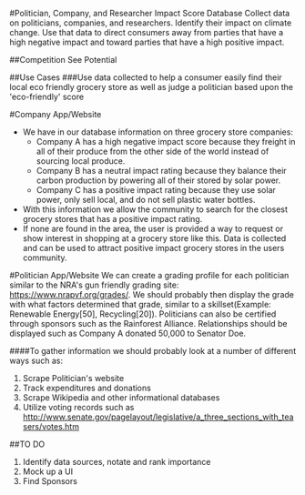 
#Politician, Company, and Researcher Impact Score Database
Collect data on politicians, companies, and researchers. Identify their impact on climate change. Use that data to direct consumers away from parties that have a high negative impact and toward parties that have a high positive impact.

##Competition
See Potential 

##Use Cases
###Use data collected to help a consumer easily find their local eco friendly grocery store as well as judge a politician based upon the 'eco-friendly' score

#Company App/Website
* We have in our database information on three grocery store companies:
  * Company A has a high negative impact score because they freight in all of their produce from the other side of the world instead of sourcing local produce.
  * Company B has a neutral impact rating because they balance their carbon production by powering all of their stored by solar power.
  * Company C has a positive impact rating because they use solar power, only sell local, and do not sell plastic water bottles.
* With this information we allow the community to search for the closest grocery stores that has a positive impact rating.
* If none are found in the area, the user is provided a way to request or show interest in shopping at a grocery store like this. Data is collected and can be used to attract positive impact grocery stores in the users community.

#Politician App/Website
We can create a grading profile for each politician similar to the NRA's gun friendly grading site: https://www.nrapvf.org/grades/. We should probably then display the grade with what factors determined that grade, similar to a skillset(Example: Renewable Energy[50], Recycling[20]). Politicians can also be certified through sponsors such as the Rainforest Alliance. Relationships should be displayed such as Company A donated 50,000 to Senator Doe. 

####To gather information we should probably look at a number of different ways such as:  
1. Scrape Politician's website  
2. Track expenditures and donations  
3. Scrape Wikipedia and other informational databases  
4. Utilize voting records such as http://www.senate.gov/pagelayout/legislative/a_three_sections_with_teasers/votes.htm  

   
##TO DO  
1. Identify data sources, notate and rank importance 
2. Mock up a UI  
3. Find Sponsors  
 
 
